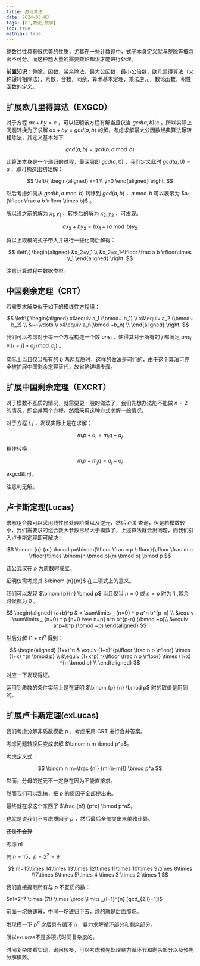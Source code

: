 ```yaml
---
title: 数论算法
date: 2024-03-03
tags: [OI,数论,数学]
toc: true
mathjax: true
---
```


整数往往具有很优美的性质，尤其在一些计数题中，式子本身定义就与整除等概念密不可分。而这种题大量的需要数论知识才能进行处理。

**前置知识**：整除，因数，带余除法，最大公因数，最小公倍数，欧几里得算法（又称辗转相除法），素数，合数，同余，算术基本定理，乘法逆元，数论函数，积性函数的定义。

## 扩展欧几里得算法（EXGCD）

对于方程 $ax+by=c$ ，可以证明该方程有解当且仅当 $gcd(a,b)|c$ 。所以实际上问题转换为了求解 $ax+by=gcd(a,b)$ 的解，考虑求解最大公因数经典算法辗转相除法，其定义基本如下

$$
gcd(a,b)=gcd(b,a \bmod b)
$$

此算法本身是一个递归的过程，最深层即 $gcd(a,0)$ ，我们定义此时 $gcd(a,0)=a$ ，即可构造出初始解：

$$
\left\{
    \begin{aligned}
        x=1 \\
        y=0 
    \end{aligned}
\right.
$$

然后考虑如何从 $gcd(b,a \bmod b)$ 转移到 $gcd(a,b)$ ，$a \bmod b$ 可以表示为 $a-(\lfloor \frac a b \rfloor \times b)$ 。

所以设之前的解为 $x_1,y_1$ ，转换后的解为 $x_2,y_2$ ，可发现。

$$
ax_2+by_2=bx_1+(a \bmod b)y_2
$$

将以上取模的式子带入并进行一些化简后解得：

$$
\left\{
    \begin{aligned}
        &x_2=y_1 \\
        &x_2=x_1-\lfloor \frac a b \rfloor\times y_1 
    \end{aligned}
\right.
$$

注意计算过程中数据类型。

## 中国剩余定理（CRT）

若需要求解类似于如下的模线性方程组：

$$
\left\{
    \begin{aligned}
        x&\equiv a_1 (\bmod~ b_1) \\
        x&\equiv a_2 (\bmod~ b_2) \\
         &~~\vdots \\
        x&\equiv a_n(\bmod ~b_n) \\
    \end{aligned}
\right.
$$

我们可以考虑对于每一个方程构造一个数 $ans_i$ ，使得其对于所有的 $j$ 都满足 $ans_i \equiv [i=j]\times a_j \pmod {b_j}$ 。

实际上当且仅当所有的 $b$ 两两互质时，这样的做法是可行的，由于这个算法可完全被扩展中国剩余定理替代，故省略详细步骤。

## 扩展中国剩余定理（EXCRT）

对于模数不互质的情况，就需要更一般的做法了，我们先想办法能不能做 $n=2$ 的情况，即合并两个方程，然后采用这种方式求解一般情况。

对于方程 $i,j$ ，发现实际上是在求解：

$$
m_ip+a_i=m_jq+a_j
$$

稍作转换

$$
m_ip-m_jq=a_j-a_i
$$

exgcd即可。

注意判无解。

## 卢卡斯定理(Lucas)

求解组合数可以采用线性预处理阶乘以及逆元，然后 $\mathcal{O}(1)$ 查询，但是若模数较小，我们需要求的组合数大参数已经大于模数了，上述算法就会出问题，而我们引入卢卡斯定理即可解决：

$$
\binom {n} {m} \bmod p=\binom{\lfloor \frac n p \rfloor}{\lfloor \frac m p \rfloor}\times \binom{n \bmod p}{m \bmod p} \bmod p
$$

该公式仅在 $p$ 为质数时成立。

证明仅需考虑其 $\binom {n}{m}$ 在二项式上的意义。

我们可以发现 $\binom {p}{n} \bmod p$ 当且仅当 $n=0$ 或 $n=p$ 时为 $1$ ,其余时候都为 $0$ 。

$$
\begin{aligned}
(a+b)^p & = \sum\limits _ {n=0} ^ p a^n b^{p-n} \\
&\equiv   \sum\limits _ {n=0} ^ p [n=0 \vee n=p] a^n b^{p-n} (\bmod ~p)\\
&\equiv   a^p+b^p (\bmod ~p) 
\end{aligned}
$$

然后分解 $(1+x) ^ n$ 得到：

$$
\begin{aligned}
(1+x)^n & \equiv (1+x)^{p\lfloor \frac n p \rfloor} \times (1+x) ^{n \bmod  p} \\
&\equiv (1+x^p) ^{\lfloor \frac n p \rfloor} \times (1+x) ^{n \bmod  p} \\
\end{aligned}
$$

对应一下发现得证。

运用到质数的条件实际上是在证明 $\binom {p} {n} \bmod p$ 时的取值是用到的。

## 扩展卢卡斯定理(exLucas)

我们考虑分解非质数模数 $p$ ，考虑采用 CRT 进行合并答案。

考虑问题转换后变成求解 $\binom n m \bmod p^a$。

考虑定义式：

$$
\binom n m=\frac {n!} {m!(n-m)!} \bmod p^a 
$$

然而，分母的逆元不一定存在因为不能直接求。

然而我们可以乱搞，把 $p$ 的质因子全部提出来。

最终就在求这个东西了 $\frac {n!} {p^x} \bmod p^a$。

也就是说我们不考虑质因子 $p$ ，然后最后全部提出来单独计算。

~~还是不会算~~

考虑 $n!$

若 $n=15，p=2^2=9$

$$
n!=15\times 14\times 13\times 12\times 11\times 10\times 9\times 8\times \\7\times 6\times 5\times 4 \times 3 \times 2 \times 1
$$

我们直接提取所有与 $p$ 不互质的数：

$n!=2^7 \times (7!) \times \prod \limits _{i=1}^{n} [gcd_{2,i}=1]i$

前面一坨快速幂，中间一坨递归下去，烦的就是后面那坨。

发现模一下 $p^a$ 之后具有循环节，暴力求解循环部分和剩余部分。

所以`exLucas`不是多项式时间复杂度的。

时间复杂度看实现，询问较多，可以考虑预先处理暴力循环节和剩余部分以及预先分解模数。


